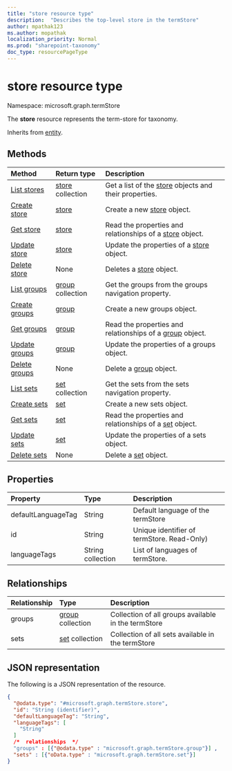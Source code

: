 ```yaml
---
title: "store resource type"
description:  "Describes the top-level store in the termStore"
author: mpathak123
ms.author: mopathak
localization_priority: Normal
ms.prod: "sharepoint-taxonomy"
doc_type: resourcePageType
---
```


# store resource type

Namespace: microsoft.graph.termStore

The **store** resource represents the term-store for taxonomy.


Inherits from [entity](../resources/entity.md).

## Methods
|Method|Return type|Description|
|:---|:---|:---|
|[List stores](../api/store-list.md)|[store](../resources/termstore-store.md) collection|Get a list of the [store](../resources/store.md) objects and their properties.|
|[Create store](../api/termstore-store-post-termstores.md)|[store](../resources/termstore-store.md)|Create a new [store](../resources/termstore-store.md) object.|
|[Get store](../api/termstore-store-get.md)|[store](../resources/termstore-store.md)|Read the properties and relationships of a [store](../resources/termstore-store.md) object.|
|[Update store](../api/termstore-store-update.md)|[store](../resources/termstore-store.md)|Update the properties of a [store](../resources/termstore-store.md) object.|
|[Delete store](../api/termstore-store-delete.md)|None|Deletes a [store](../resources/termstore-store.md) object.|
|[List groups](../api/termstore-store-list-groups.md)|[group](../resources/termstore-group.md) collection|Get the groups from the groups navigation property.|
|[Create groups](../api/termstore-store-post-groups.md)|[group](../resources/termstore-group.md)|Create a new groups object.|
|[Get groups](../api/termstore-store-get-group.md)|[group](../resources/termstore-group.md)|Read the properties and relationships of a [group](../resources/group.md) object.|
|[Update groups](../api/termstore-store-update-groups.md)|[group](../resources/termstore-group.md)|Update the properties of a groups object.|
|[Delete groups](../api/termstore-store-delete-groups.md)|None|Delete a [group](../resources/termstore-group.md) object.|
|[List sets](../api/termstore-store-list-sets.md)|[set](../resources/termstore-set.md) collection|Get the sets from the sets navigation property.|
|[Create sets](../api/termstore-store-post-sets.md)|[set](../resources/termstore-set.md)|Create a new sets object.|
|[Get sets](../api/termstore-store-get-set.md)|[set](../resources/termstore-set.md)|Read the properties and relationships of a [set](../resources/set.md) object.|
|[Update sets](../api/termstore-store-update-sets.md)|[set](../resources/termstore-set.md)|Update the properties of a sets object.|
|[Delete sets](../api/termstore-store-delete-sets.md)|None|Delete a [set](../resources/termstore-set.md) object.|

## Properties
|Property|Type|Description|
|:---|:---|:---|
|defaultLanguageTag|String|Default language of the termStore|
|id|String|Unique identifier of termStore. Read-Only)|
|languageTags|String collection|List of languages of termStore.|

## Relationships
|Relationship|Type|Description|
|:---|:---|:---|
|groups|[group](../resources/termstore-group.md) collection|Collection of all groups available in the termStore|
|sets|[set](../resources/termstore-set.md) collection|Collection of all sets available in the termStore|

## JSON representation
The following is a JSON representation of the resource.
<!-- {
  "blockType": "resource",
  "keyProperty": "id",
  "@odata.type": "microsoft.graph.termStore.store",
  "baseType": "microsoft.graph.entity",
  "openType": false
}
-->
``` json
{
  "@odata.type": "#microsoft.graph.termStore.store",
  "id": "String (identifier)",
  "defaultLanguageTag": "String",
  "languageTags": [
    "String"
  ]
  /*  relationships  */
  "groups" : [{"@odata.type" : "microsoft.graph.termStore.group"}] ,
  "sets" : [{"oData.type" : "microsoft.graph.termStore.set"}]
}
```

<!--
{
  "type": "#page.annotation",
  "description": "TermStore is the top-level entity used for managing taxonomy for a client",
  "keywords": "termStore,facet,resource",
  "section": "documentation",
  "tocPath": "TermStore",
  "tocBookmarks": {
    "Resources/termStore.store": "#"
  },
  "suppressions": []
}
-->
